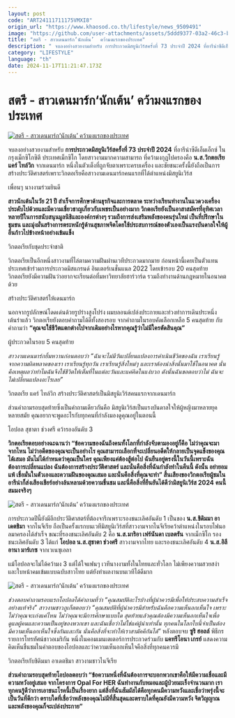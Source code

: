 ```yaml
---
layout: post
code: "ART24111711175VMXI8"
origin_url: "https://www.khaosod.co.th/lifestyle/news_9509491"
image: "https://github.com/user-attachments/assets/5ddd9377-03a2-46c3-bc90-2cbc47383080"
title: "สตรี - สาวเดนมาร์ก‘นักเต้น’  คว้ามงแรกของประเทศ"
description: " จบลงอย่างสวยงามสำหรับ การประกวดมิสยูนิเวิร์สครั้งที่ 73 ประจำปี 2024 ที่อารีน่าซีดีเอ็มเอ็กซ์ ในกรุงเม็กซิโกซิตี ประเทศเม็กซิโก โดยสาวงามมากความสามารถ"
category: "LIFESTYLE"
language: "th"
date: 2024-11-17T11:21:47.173Z
---
```


# สตรี - สาวเดนมาร์ก‘นักเต้น’  คว้ามงแรกของประเทศ

[![สตรี - สาวเดนมาร์ก‘นักเต้น’  คว้ามงแรกของประเทศ](https://www.khaosod.co.th/wpapp/uploads/2024/11/MIS-scaled.jpg "สตรี - สาวเดนมาร์ก‘นักเต้น’  คว้ามงแรกของประเทศ")](https://www.khaosod.co.th/wpapp/uploads/2024/11/MIS-scaled.jpg)

จบลงอย่างสวยงามสำหรับ **การประกวดมิสยูนิเวิร์สครั้งที่ 73 ประจำปี 2024** ที่อารีน่าซีดีเอ็มเอ็กซ์ ในกรุงเม็กซิโกซิตี ประเทศเม็กซิโก โดยสาวงามมากความสามารถ ที่คว้ามงกุฎไปครองคือ **น.ส.วิกตอเรีย แคร์ ไทล์วิก** จากเดนมาร์ก หนึ่งในตัวเต็งที่ถูกจับตาเพราะครบเครื่อง และชัยชนะครั้งนี้ยังถือเป็นการสร้างประวัติศาสตร์เพราะวิกตอเรียคือสาวงามเดนมาร์กคนแรกที่ได้ตำแหน่งมิสยูนิเวิร์ส

เพื่อนๆ นางงามร่วมยินดี



**สาวนักเต้นในวัย 21 ปี สำเร็จการศึกษาด้านธุรกิจและการตลาด ระหว่างเรียนทำงานในแวดวงเครื่องประดับไปด้วยและมีความเชี่ยวชาญเกี่ยวกับเพชรเป็นอย่างมาก วิกตอเรียยังเป็นอาสาสมัครที่อุทิศเวลาหลายปีในการสนับสนุนมูลนิธิและองค์กรต่างๆ รวมถึงการส่งเสริมพลังของคนรุ่นใหม่ เป็นที่ปรึกษาในชุมชน และมุ่งมั่นสร้างการตระหนักรู้ด้านสุขภาพจิตโดยใช้ประสบการณ์ของตัวเองเป็นแรงบันดาลใจให้ผู้อื่นก้าวไปข้างหน้าอย่างเข้มแข็ง**

วิกตอเรียกับชุดประจำชาติ



วิกตอเรียเป็นอีกหนึ่งสาวงามที่ไล่ตามความฝันผ่านเวทีประกวดมากมาย ก่อนหน้านี้เคยเป็นตัวแทนประเทศเข้าร่วมการประกวดมิสแกรนด์ อินเตอร์เนชั่นแนล 2022 โดยเข้ารอบ 20 คนสุดท้ายวิกตอเรียยังมีความฝันว่าอยากจะเรียนต่อที่มหาวิทยาลัยฮาร์วาร์ด รวมถึงทำงานด้านกฎหมายในอนาคตด้วย

สร้างประวัติศาสตร์ให้เดนมาร์ก



นอกจากรูปลักษณ์โดดเด่นด้วยรูปร่างสูงโปร่ง ผมบลอนด์เปล่งประกายและท่วงท่าการเดินประหนึ่งเต้นรำแล้ว วิกตอเรียยังตอบคำถามได้ดีทั้งสองรอบ จากคำถามในรอบคัดเลือกเหลือ 5 คนสุดท้าย กับคำถามว่า **“คุณจะใช้ชีวิตแตกต่างไปจากเดิมอย่างไรหากคุณรู้ว่าไม่มีใครตัดสินคุณ”**

ผู้ประกวดในรอบ 5 คนสุดท้าย



_สาวงามเดนมาร์กยิ้มหวานก่อนตอบว่า “ฉันจะไม่มีวันเปลี่ยนแปลงการดำเนินชีวิตของฉัน เราเรียนรู้จากความผิดพลาดของเรา เราเรียนรู้ทุกวัน เราเรียนรู้สิ่งใหม่ๆ และเราต้องนำสิ่งนั้นมาใช้ในอนาคต นั่นคือเหตุผลว่าทำไมฉันจึงใช้ชีวิตให้เต็มที่ในแต่ละวันและแค่คิดในแง่บวก ดังนั้นฉันขอตอบว่าไม่ ฉันจะไม่เปลี่ยนแปลงอะไรเลย”_

วิกตอเรีย แคร์ ไทล์วิก สร้างประวัติศาสตร์เป็นมิสยูนิเวิร์สคนแรกจากเดนมาร์ก



ส่วนคำถามรอบสุดท้ายซึ่งเป็นคำถามเดียวกันคือ มิสยูนิเวิร์สเป็นแรงบันดาลใจให้ผู้หญิงมาหลายยุคหลายสมัย คุณอยากจะพูดอะไรกับทุกคนที่กำลังมองดูคุณอยู่ในตอนนี้

โอปอล สุชาตา ช่วงศรี คว้ารองอันดับ 3



**วิกตอเรียตอบอย่างฉะฉานว่า “ข้อความของฉันถึงคนทั้งโลกที่กำลังจับตามองอยู่ก็คือ ไม่ว่าคุณจะมาจากไหน ไม่ว่าอดีตของคุณจะเป็นอย่างไร คุณสามารถเลือกที่จะเปลี่ยนอดีตให้กลายเป็นจุดแข็งของคุณได้เสมอ มันไม่ได้กำหนดว่าคุณเป็นใคร คุณเพียงแค่ต้องสู้ต่อไป ฉันยืนอยู่ตรงนี้ในวันนี้เพราะฉันต้องการเปลี่ยนแปลง ฉันต้องการสร้างประวัติศาสตร์ และนั่นคือสิ่งที่ฉันกำลังทำในคืนนี้ ดังนั้น อย่ายอมแพ้ เชื่อมั่นในตัวเองและความฝันของคุณเสมอ และนั่นคือสิ่งที่คุณจะทำ” สิ้นเสียงของวิกตอเรียผู้ชมในอารีน่าก็ส่งเสียงเชียร์อย่างล้นหลามด้วยความชื่นชม และนี่คือสิ่งที่ยืนยันได้ดีว่ามิสยูนิเวิร์ส 2024 คนนี้สมมงจริงๆ**

![สตรี - สาวเดนมาร์ก‘นักเต้น’ คว้ามงแรกของประเทศ](https://www.khaosod.co.th/wpapp/uploads/2024/11/MIS102.jpg)

การประกวดปีนี้ยังมีอีกประวัติศาสตร์ที่ต้องจารึกเพราะรองชนะเลิศอันดับ 1 เป็นของ **น.ส.ชิดิมมา อาเดตชิมา** จากไนจีเรีย ถือเป็นครั้งแรกบนเวทีมิสยูนิเวิร์สที่สาวงามจากไนจีเรียคว้าตำแหน่งในรอบไฟนอลมาครองได้สำเร็จ ขณะที่รองชนะเลิศอันดับ 2 คือ **น.ส.มาริอา เฟร์นันดา เบลตรัน** จากเม็กซิโก รองชนะเลิศอันดับ 3 ได้แก่ **โอปอล น.ส.สุชาตา ช่วงศรี** สาวงามจากไทย และรองชนะเลิศอันดับ 4 **น.ส.อิลีอานา มาร์เกซ** จากเวเนซุเอลา

แม้โอปอลจะไม่ได้คว้ามง 3 แต่ได้ใจแฟนๆ เวทีนางงามทั้งในไทยและทั่วโลก ไม่เพียงความสวยสง่าและใบหน้าคมเข้มแบบฉบับสาวไทย แต่ยังทำผลงานบนเวทีได้ดีมาก

![สตรี - สาวเดนมาร์ก‘นักเต้น’ คว้ามงแรกของประเทศ](https://www.khaosod.co.th/wpapp/uploads/2024/11/MIS004.jpg)

_ช่วงตอบคำถามรอบแรกโอปอลได้คำถามที่ว่า “คุณสมบัติอะไรบ้างที่ผู้นำควรมีเพื่อให้ประสบความสำเร็จอย่างแท้จริง” สาวงามชาวภูเก็ตตอบว่า “คุณสมบัติที่ผู้นำควรมีสำหรับฉันคือความเห็นอกเห็นใจ เพราะไม่ว่าคุณจะเก่งแค่ไหน ไม่ว่าคุณจะมีการศึกษาแบบใด สุดท้ายแล้วคุณต้องมีความเห็นอกเห็นใจเพื่อดูแลผู้คนและความเป็นอยู่ของพวกเขา และฉันเชื่อว่าไม่ใช่แค่ผู้นำเท่านั้น ทุกคนในโลกใบนี้จำเป็นต้องมีความเห็นอกเห็นใจซึ่งกันและกัน นั่นคือสิ่งที่จะทำให้เราสามัคคีกันได้”_ หลังตอบจบ **ซูริ ฮอลล์** พิธีกรรายการโทรทัศน์ชาวอเมริกัน หนึ่งในคอมเมนเตเตอร์การประกวดร่วมกับ **แคทรีโอนา เกรย์** แสดงความคิดเห็นชื่นชมในคำตอบของโอปอลและว่าความเห็นอกเห็นใจคือสิ่งที่ทุกคนควรมี

วิกตอเรียกับชิดิมมา อาเดตชิมา สาวงามชาวไนจีเรีย



**ส่วนคำถามรอบสุดท้ายโอปอลตอบว่า “ข้อความหนึ่งที่ฉันต้องการจะบอกพวกเขาคือให้มีความเชื่อและมีความหวังอยู่เสมอ จากโครงการ Opal For HER ฉันทำงานกับหมอและผู้ป่วยมะเร็งจำนวนมาก เราทุกคนรู้ดีว่าการเอาชนะโรคนี้เป็นเรื่องยาก แต่สิ่งที่ฉันสัมผัสได้คือทุกคนมีความหวังและเชื่อว่าพรุ่งนี้จะเป็นวันที่ดีกว่า ตราบใดที่เชื่อว่าพลังของคุณไม่มีที่สิ้นสุดและตราบใดที่คุณยังมีความหวัง จิตวิญญาณและพลังของคุณก็จะเปล่งประกาย”**